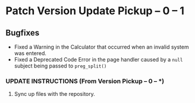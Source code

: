 # Patch Version Update Pickup – 0 – 1

## Bugfixes
- Fixed a Warning in the Calculator that occurred when an invalid system was entered.
- Fixed a Deprecated Code Error in the page handler caused by a `null` subject being passed to `preg_split()`

### UPDATE INSTRUCTIONS (From Version Pickup – 0 – *)

1. Sync up files with the repository.
